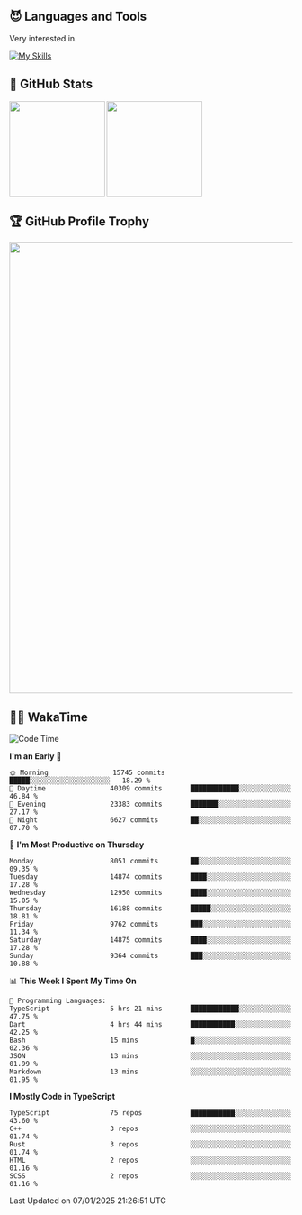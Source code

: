 <!-- # Hi there <img width="35" src="https://user-images.githubusercontent.com/50891407/148686885-0fefeb76-4cf6-473a-9e3e-889ce5513450.gif" /> I'm Yuta Ohira -->

<!-- ![alesion30](https://github.com/Alesion30/Alesion30/assets/50891407/5814fd76-9743-4cf8-89ff-b2be2fd49fb6) -->


<!--
[![Likes](https://badgen.org/img/zenn/alesion/likes?style=for-the-badge)](https://zenn.dev/alesion)
[![Followers](https://badgen.org/img/zenn/alesion/followers?style=for-the-badge)](https://zenn.dev/alesion)
[![Articles](https://badgen.org/img/zenn/alesion/articles?style=for-the-badge)](https://zenn.dev/alesion)
[![Books](https://badgen.org/img/zenn/alesion/books?style=for-the-badge)](https://zenn.dev/alesion?tab=books)
[![Scraps](https://badgen.org/img/zenn/alesion/scraps?style=for-the-badge)](https://zenn.dev/alesion?tab=scraps)

[![Contributions](https://badgen.org/img/qiita/alesion30/contributions?style=for-the-badge)](https://qiita.com/alesion30)
[![Followers](https://badgen.org/img/qiita/alesion30/followers?style=for-the-badge)](https://qiita.com/alesion30)
[![Articles](https://badgen.org/img/qiita/alesion30/articles?style=for-the-badge)](https://qiita.com/alesion30)
-->

<!-- <p align="left"> -->
  <!-- GitHub -->
<!--   <a href="https://github.com/alesion30/alesion30/">
    <img src="https://komarev.com/ghpvc/?username=alesion30" alt="alesion30" />
  </a>
  <a href="https://github.com/alesion30">
    <img height="20" src="https://img.shields.io/github/followers/alesion30?label=follow&logo=github&style=flat" />
  </a> -->
  <!-- Zenn -->
<!--   <a href="https://zenn.dev/alesion">
    <img src="https://zenn.badge.nikaera.com/s/alesion/likes?style=flat" alt="alesion likes" />
  </a>
  <a href="https://zenn.dev/alesion/articles">
    <img src="https://zenn.badge.nikaera.com/s/alesion/articles?style=flat" alt="alesion articles" />
  </a>
  <a href="https://zenn.dev/alesion/followers">
    <img src="https://zenn.badge.nikaera.com/s/alesion/followers?style=flat" alt="alesion followers" />
  </a>
  <a href="https://zenn.dev/alesion/books">
    <img src="https://zenn.badge.nikaera.com/s/alesion/books?style=flat" alt="alesion books" />
  </a>
  <a href="https://zenn.dev/alesion/scraps">
    <img src="https://zenn.badge.nikaera.com/s/alesion/scraps?style=flat" alt="alesion scraps" />
  </a> -->
  <!-- qiita -->
<!--   <a href="http://qiita.com/Alesion30">
    <img height="20" src="https://qiita-badge.apiapi.app/s/Alesion30/posts.svg" />
  </a>
    <img height="20" src="https://qiita-badge.apiapi.app/s/Alesion30/contributions.svg" />
  </a> -->
<!-- </p> -->

## 😈 Languages and Tools

Very interested in.

[![My Skills](https://skillicons.dev/icons?i=react,nextjs,typescript,flutter,firebase)](https://skillicons.dev)

<!-- I can handle a few others. -->

<!-- [![My Skills](https://skillicons.dev/icons?i=javascript,vue,nuxt,redux,electron,express,nodejs,deno,dart,python,flask,php,laravel,wordpress,go,rust,html,css,sass,tailwind,bootstrap,webpack,supabase,aws,dynamodb,mysql,figma,xd,vscode,latex)](https://skillicons.dev) -->

## 💎 GitHub Stats

<div>
  <img height="170" align="left" src="https://github-readme-stats.vercel.app/api?username=Alesion30&count_private=true&show_icons=true&title_color=81A1C1&text_color=ECEFF4&bg_color=2E3440&icon_color=D8DEE9&border_radius=10" />
  <img height="170" src="https://github-readme-stats.vercel.app/api/top-langs/?username=Alesion30&langs_count=8&layout=compact&title_color=81A1C1&text_color=ECEFF4&bg_color=2E3440&icon_color=D8DEE9&border_radius=10" />
</div>


## 🏆 GitHub Profile Trophy

<img width="800" src="https://github-profile-trophy.vercel.app/?username=Alesion30&theme=nord&no-frame=true"/>


## 🧑‍💻 WakaTime

<!--START_SECTION:waka-->
![Code Time](http://img.shields.io/badge/Code%20Time-3%2C947%20hrs%206%20mins-blue)

**I'm an Early 🐤** 

```text
🌞 Morning                15745 commits       █████░░░░░░░░░░░░░░░░░░░░   18.29 % 
🌆 Daytime                40309 commits       ████████████░░░░░░░░░░░░░   46.84 % 
🌃 Evening                23383 commits       ███████░░░░░░░░░░░░░░░░░░   27.17 % 
🌙 Night                  6627 commits        ██░░░░░░░░░░░░░░░░░░░░░░░   07.70 % 
```
📅 **I'm Most Productive on Thursday** 

```text
Monday                   8051 commits        ██░░░░░░░░░░░░░░░░░░░░░░░   09.35 % 
Tuesday                  14874 commits       ████░░░░░░░░░░░░░░░░░░░░░   17.28 % 
Wednesday                12950 commits       ████░░░░░░░░░░░░░░░░░░░░░   15.05 % 
Thursday                 16188 commits       █████░░░░░░░░░░░░░░░░░░░░   18.81 % 
Friday                   9762 commits        ███░░░░░░░░░░░░░░░░░░░░░░   11.34 % 
Saturday                 14875 commits       ████░░░░░░░░░░░░░░░░░░░░░   17.28 % 
Sunday                   9364 commits        ███░░░░░░░░░░░░░░░░░░░░░░   10.88 % 
```


📊 **This Week I Spent My Time On** 

```text
💬 Programming Languages: 
TypeScript               5 hrs 21 mins       ████████████░░░░░░░░░░░░░   47.75 % 
Dart                     4 hrs 44 mins       ███████████░░░░░░░░░░░░░░   42.25 % 
Bash                     15 mins             █░░░░░░░░░░░░░░░░░░░░░░░░   02.36 % 
JSON                     13 mins             ░░░░░░░░░░░░░░░░░░░░░░░░░   01.99 % 
Markdown                 13 mins             ░░░░░░░░░░░░░░░░░░░░░░░░░   01.95 % 
```

**I Mostly Code in TypeScript** 

```text
TypeScript               75 repos            ███████████░░░░░░░░░░░░░░   43.60 % 
C++                      3 repos             ░░░░░░░░░░░░░░░░░░░░░░░░░   01.74 % 
Rust                     3 repos             ░░░░░░░░░░░░░░░░░░░░░░░░░   01.74 % 
HTML                     2 repos             ░░░░░░░░░░░░░░░░░░░░░░░░░   01.16 % 
SCSS                     2 repos             ░░░░░░░░░░░░░░░░░░░░░░░░░   01.16 % 
```




 Last Updated on 07/01/2025 21:26:51 UTC
<!--END_SECTION:waka-->
